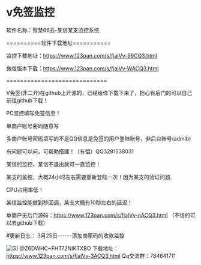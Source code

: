 # v免签监控
软件名称：智慧66云-某信某支监控系统

==========软件下载地址===========

监控下载地址：https://www.123pan.com/s/fjalVv-99CQ3.html

微信版本下载：https://www.123pan.com/s/fjalVv-WACQ3.html

=============================

V免签(非二开)在github上开源的，已经给你下载下来了，担心有后门的可以自己前往github下载！

PC监控填写免签信息！

单商户账号密码随意写

多商户账号密码填写的不是QQ信息是免签的用户登陆账号，非后台账号(admib)

有问题可以问，可帮助搭建！（有偿）QQ3281538031

某信的监控，某信不退出就可一直监控！

某支的监控，大概24小时左右需要重新登陆一次！因为某支的验证问题.

CPU占用率低！

某信监控能做到秒回调，某支大概有10秒左右的延迟！

单商户无后门源码：https://www.123pan.com/s/fjalVv-nACQ3.html
（不信的可以去github下载）

#更新日志：
3月25日------添加商家码的收款监控

![G) @Z6DWHC~FHT72NIKTXBO](https://user-images.githubusercontent.com/62324707/226256325-8815adaa-65c1-4793-b644-280e7131bba8.png)
下载地址：https://www.123pan.com/s/fjalVv-3ACQ3.html
Qq交流群：784641711

